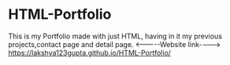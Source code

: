 # HTML-Portfolio
This is my Portfolio made with just HTML, having in it my previous projects,contact page and detail page.
<-----Website link---->
https://lakshya123gupta.github.io/HTML-Portfolio/
